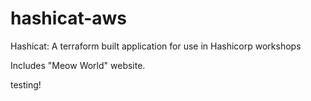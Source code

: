 # hashicat-aws
Hashicat: A terraform built application for use in Hashicorp workshops

Includes "Meow World" website.


testing!

